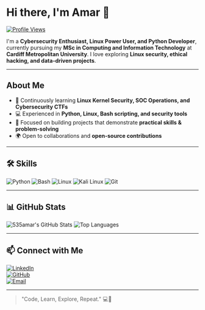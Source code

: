 # Hi there, I'm Amar 👋

[![Profile Views](https://komarev.com/ghpvc/?username=535amar&color=blueviolet)](https://github.com/535amar)

I'm a **Cybersecurity Enthusiast, Linux Power User, and Python Developer**, currently pursuing my **MSc in Computing and Information Technology** at **Cardiff Metropolitan University**. I love exploring **Linux security, ethical hacking, and data-driven projects**.  

---

##  About Me
- 🌱 Continuously learning **Linux Kernel Security, SOC Operations, and Cybersecurity CTFs**  
- 💻 Experienced in **Python, Linux, Bash scripting, and security tools**  
- 🎯 Focused on building projects that demonstrate **practical skills & problem-solving**  
- 🌍 Open to collaborations and **open-source contributions**  

---

## 🛠️ Skills

![Python](https://img.shields.io/badge/-Python-FFD43B?style=for-the-badge&logo=python&logoColor=blue)
![Bash](https://img.shields.io/badge/-Bash-4EAA25?style=for-the-badge&logo=gnu-bash&logoColor=white)
![Linux](https://img.shields.io/badge/-Linux-FCC624?style=for-the-badge&logo=linux&logoColor=black)
![Kali Linux](https://img.shields.io/badge/-Kali_Linux-557C94?style=for-the-badge&logo=kalilinux&logoColor=white)
![Git](https://img.shields.io/badge/-Git-F05032?style=for-the-badge&logo=git&logoColor=white)

---

## 📊 GitHub Stats

![535amar's GitHub Stats](https://github-readme-stats.vercel.app/api?username=535amar&show_icons=true&theme=radical)
![Top Languages](https://github-readme-stats.vercel.app/api/top-langs/?username=535amar&layout=compact&theme=radical)

---

## 📫 Connect with Me

[![LinkedIn](https://img.shields.io/badge/LinkedIn-0A66C2?style=for-the-badge&logo=linkedin&logoColor=white)](https://www.linkedin.com/in/amarjith-r-h-9900681ab)  
[![GitHub](https://img.shields.io/badge/GitHub-181717?style=for-the-badge&logo=github&logoColor=white)](https://github.com/535amar)  
[![Email](https://img.shields.io/badge/Email-D14836?style=for-the-badge&logo=gmail&logoColor=white)](mailto:amarjithrh535@gmail.com)  

---

> "Code, Learn, Explore, Repeat." 💻🚀

